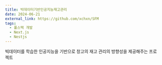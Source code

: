 ```yaml
---
title: 빅데이터기반인공지능재고관리
date: 2024-06-21
external_link: https://github.com/xchxn/SFM
tags:
  - 풀스택 개발
  - Next.js
  - Nestjs
---
```


빅데이터를 학습한 인공지능을 기반으로 창고의 재고 관리의 방향성을 제공해주는 프로젝트

<!--more-->
